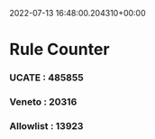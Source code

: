 2022-07-13 16:48:00.204310+00:00
# Rule Counter 
 ### UCATE : 485855

 ### Veneto : 20316

 ### Allowlist : 13923